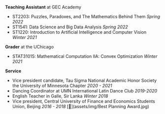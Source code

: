 **Teaching Assistant** at GEC Academy
* ST2203: Puzzles, Paradoxes, and The Mathematics Behind Them *Spring 2022*
* ST1541: Data Science and Big Data Analysis *Spring 2022*
* ST1220: Introduction to Artificial Intelligence and Computer Vision *Winter 2021*

**Grader** at the UChicago
* STAT31015: Mathematical Computation IIA: Convex Optimization *Winter 2021*

**Service**
* Vice president candidate, Tau Sigma National Academic Honor Society the University of Minnesota Chapter *2020 - 2021*
* Dancing Coordinator at UMN International Latin Dance Club *2019-2020*
* English Teacher in Galle, Sir Lanka *Winter 2018*
* Vice president, Central University of Finance and Economics Students Union, Beijing *2016 - 2018* [📄](assets/img/Best Planning Award.jpg)
